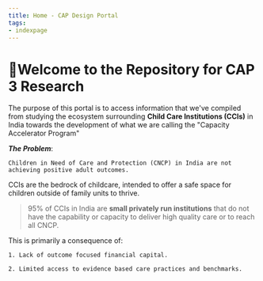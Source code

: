 ```yaml
---
title: Home - CAP Design Portal
tags:
- indexpage
---
```


# 🌳Welcome to the Repository for CAP 3 Research

The purpose of this portal is to access information that we've compiled from studying the ecosystem surrounding **Child Care Institutions (CCIs)** in India towards the development of what we are calling the "Capacity Accelerator Program"

***The Problem***: 

```co
Children in Need of Care and Protection (CNCP) in India are not achieving positive adult outcomes.
```

CCIs are the bedrock of childcare, intended to offer a safe space for children outside of family units to thrive. 

 >95% of CCIs in India are **small privately run institutions** that do not have the capability or capacity to deliver high quality care or to reach all CNCP.

This is primarily a consequence of:
 
```co
1. Lack of outcome focused financial capital.
```

```co 
2. Limited access to evidence based care practices and benchmarks. 
```
